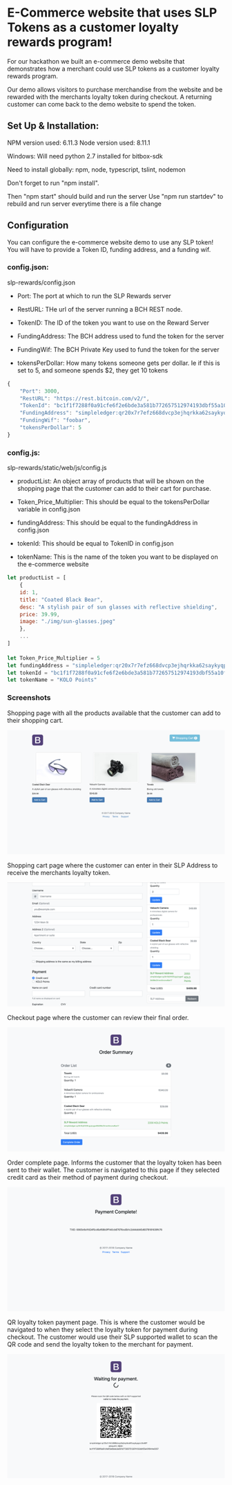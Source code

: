 # E-Commerce website that uses SLP Tokens as a customer loyalty rewards program!

For our hackathon we built an e-commerce demo website that demonstrates how a merchant could use SLP tokens as a customer loyalty rewards program.

Our demo allows visitors to purchase merchandise from the website and be rewarded with the merchants loyalty token during checkout. A returning customer can come back to the demo website to spend the token.

## Set Up & Installation:

NPM version used: 6.11.3
Node version used: 8.11.1

Windows: Will need python 2.7 installed for bitbox-sdk

Need to install globally: npm, node, typescript, tslint, nodemon

Don't forget to run "npm install". 

Then "npm start" should build and run the server
Use "npm run startdev" to rebuild and run server everytime there is a file change

## Configuration

You can configure the e-commerce website demo to use any SLP token! You will have to provide a Token ID, funding address, and a funding wif.

### config.json:
slp-rewards/config.json

* Port: The port at which to run the SLP Rewards server

* RestURL: THe url of the server running a BCH REST node.

* TokenID: The ID of the token you want to use on the Reward Server

* FundingAddress: The BCH address used to fund the token for the server

* FundingWif: The BCH Private Key used to fund the token for the server

* tokensPerDollar: How many tokens someone gets per dollar. Ie if this is set to 5, and someone spends $2, they get 10 tokens

```javascript
{
    "Port": 3000,
    "RestURL": "https://rest.bitcoin.com/v2/",
    "TokenId": "bc1f1f7288f0a91cfe6f2e6bde3a581b772657512974193dbf55a10f844e0057",
    "FundingAddress": "simpleledger:qr20x7r7efz668dvcp3ejhqrkka62saykyqpzc3e48",
    "FundingWif": "foobar",
    "tokensPerDollar": 5
}
```

### config.js:
slp-rewards/static/web/js/config.js

* productList: An object array of products that will be shown on the shopping page that the customer can add to their cart
for purchase.

* Token_Price_Multiplier: This should be equal to the tokensPerDollar variable in config.json

* fundingAddress: This should be equal to the fundingAddress in config.json

* tokenId: This should be equal to TokenID in config.json

* tokenName: This is the name of the token you want to be displayed on the e-commerce website

```javascript
let productList = [
    {
    id: 1,
    title: "Coated Black Bear",
    desc: "A stylish pair of sun glasses with reflective shielding",
    price: 39.99,
    image: "./img/sun-glasses.jpeg"
    },
    ...
]

let Token_Price_Multiplier = 5
let fundingAddress = "simpleledger:qr20x7r7efz668dvcp3ejhqrkka62saykyqpzc3e48"
let tokenId = "bc1f1f7288f0a91cfe6f2e6bde3a581b772657512974193dbf55a10f844e0057"
let tokenName = "KOLO Points"
```

### Screenshots

Shopping page with all the products available that the customer can add to their shopping cart.

![Shopping Page](/screenshots/shopping.png)

Shopping cart page where the customer can enter in their SLP Address to receive the merchants loyalty token.

![Shopping Cart](/screenshots/cart.png)

Checkout page where the customer can review their final order.

![Checkout Page](/screenshots/checkout.png)

Order complete page. Informs the customer that the loyalty token has been sent to their wallet. The customer is navigated to this page if they selected credit card as their method of payment during checkout.

![Order Complete](/screenshots/order-complete.png)

QR loyalty token payment page. This is where the customer would be navigated to when they select the loyalty token for payment during checkout. The customer would use their SLP supported wallet to scan the QR code and send the loyalty token to the merchant for payment.

![QR Token Payment](/screenshots/qr-payment.png)
